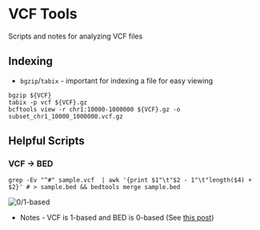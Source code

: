 # VCF Tools
Scripts and notes for analyzing VCF files

## Indexing
* `bgzip`/`tabix` - important for indexing a file for easy viewing
```
bgzip ${VCF}
tabix -p vcf ${VCF}.gz
bcftools view -r chr1:10000-1000000 ${VCF}.gz -o subset_chr1_10000_1000000.vcf.gz
```

## Helpful Scripts
### VCF -> BED

```
grep -Ev "^#" sample.vcf  | awk '{print $1"\t"$2 - 1"\t"length($4) + $2}' # > sample.bed && bedtools merge sample.bed
```

![0/1-based](http://s16.postimg.cc/9ne4syrp1/insertion_or_deletion.jpg)
* Notes - VCF is 1-based and BED is 0-based (See [this post](https://www.biostars.org/p/84686/#84686))


